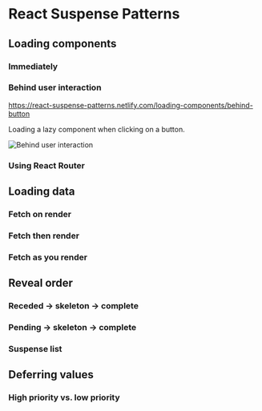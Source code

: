 # React Suspense Patterns

## Loading components

### Immediately

### Behind user interaction

https://react-suspense-patterns.netlify.com/loading-components/behind-button

Loading a lazy component when clicking on a button.

![Behind user interaction](https://user-images.githubusercontent.com/6801309/68077529-b83aa780-fe19-11e9-8b4d-f436e4aeb2c3.gif)

### Using React Router

## Loading data

### Fetch on render

### Fetch then render

### Fetch as you render

## Reveal order

### Receded -> skeleton -> complete

### Pending -> skeleton -> complete

### Suspense list

## Deferring values

### High priority vs. low priority
